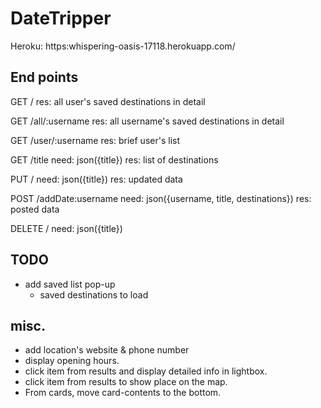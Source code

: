 # DateTripper

Heroku:
https:whispering-oasis-17118.herokuapp.com/


## End points

GET /
res: all user's saved destinations in detail

GET /all/:username
res: all username's saved destinations in detail

GET /user/:username
res: brief user's list

GET /title 
need: json({title})
res: list of destinations

PUT /
need: json({title})
res: updated data

POST /addDate:username
need: json({username, title, destinations})
res: posted data

DELETE /
need: json({title})


## TODO
- add saved list pop-up 
	- saved destinations to load
	

## misc.
- add location's website & phone number
- display opening hours.
- click item from results and display detailed info in lightbox.
- click item from results to show place on the map.
- From cards, move card-contents to the bottom.

